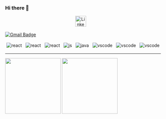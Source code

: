 ### Hi there 👋

<p align="center">
  <a href="https://www.linkedin.com/in/gildeir-mateus-034063200/"><img src="https://github.com/Quadrified/Quadrified/blob/master/assets/social_media_svgs/linkedin-round.svg"       width="35px" alt="LinkedIn"></a> &nbsp; &nbsp;
  
  [![Gmail Badge](https://img.shields.io/badge/-Gildeir%20Mateus-006bed?style=flat-square&logo=Gmail&logoColor=white&link=mailto:gildeirmateus.com@gmail.com)](mailto:gildeirmateus.com@gmail.com)


  
<p/>


<p align="center">
  
  <img src="https://github.com/Quadrified/Quadrified/blob/master/assets/svg/dev/frameworks/react.svg" alt="react" style="vertical-align:top; margin:4px">
  <img src="https://github.com/Quadrified/Quadrified/blob/master/assets/svg/dev/services/npm.svg" alt="react" style="vertical-align:top; margin:4px">
  <img src="https://github.com/Quadrified/Quadrified/blob/master/assets/svg/dev/languages/html.svg" alt="react" style="vertical-align:top; margin:4px">
  <img src="https://github.com/Quadrified/Quadrified/blob/master/assets/svg/dev/languages/js.svg" alt="js" style="vertical-align:top; margin:4px">
  <img src="https://github.com/Quadrified/Quadrified/blob/master/assets/svg/dev/languages/java.svg" alt="java" style="vertical-align:top; margin:4px">
  <img src="https://github.com/Quadrified/Quadrified/blob/master/assets/svg/dev/languages/php.svg" alt="vscode" style="vertical-align:top; margin:4px">
  <img src="https://github.com/Quadrified/Quadrified/blob/master/assets/svg/dev/tools/visualstudio_code.svg" alt="vscode" style="vertical-align:top; margin:4px">
  <img src="https://github.com/Quadrified/Quadrified/blob/master/assets/svg/dev/services/dockerhub.svg" alt="vscode" style="vertical-align:top; margin:4px">


  
---
</p>


<p>
  <img  height= "180" src="https://github-readme-stats.vercel.app/api?username=gildeirmateus&show_icons=true&theme=radical">
  <img  height= "180" src="https://github-readme-stats.vercel.app/api/top-langs/?username=gildeirmateus&layout=compact&theme=radical">
<p/>

<!--
**gildeirmateus/gildeirmateus** is a ✨ _special_ ✨ repository because its `README.md` (this file) appears on your GitHub profile.

Here are some ideas to get you started:

- 🔭 I’m currently working on ...
- 🌱 I’m currently learning ...
- 👯 I’m looking to collaborate on ...
- 🤔 I’m looking for help with ...
- 💬 Ask me about ...
- 📫 How to reach me: ...
- 😄 Pronouns: ...
- ⚡ Fun fact: ...
-->
